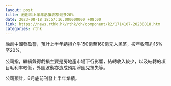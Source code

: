 ```yaml
---
layout: post
title: 融創料上半年虧損收窄最多20%
date: 2023-08-18 18:57:16.000000000 +08:00
link: https://news.rthk.hk/rthk/ch/component/k2/1714107-20230818.htm
categories: rthk
---
```


融創中國發盈警，預計上半年虧損介乎150億至160億元人民幣，按年收窄約15%至20%。

公司指，繼續錄得虧損主要是房地產市場下行影響，結轉收入較少，以及結轉的項目毛利率較低，外匯波動亦造成預期淨匯兌損失等。

公司預計，8月底前刊發上半年業績。
